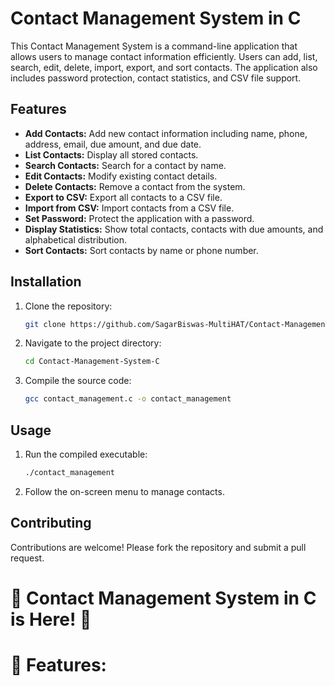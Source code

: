 # Contact Management System in C

This Contact Management System is a command-line application that allows users to manage contact information efficiently. Users can add, list, search, edit, delete, import, export, and sort contacts. The application also includes password protection, contact statistics, and CSV file support.

## Features

- **Add Contacts:** Add new contact information including name, phone, address, email, due amount, and due date.
- **List Contacts:** Display all stored contacts.
- **Search Contacts:** Search for a contact by name.
- **Edit Contacts:** Modify existing contact details.
- **Delete Contacts:** Remove a contact from the system.
- **Export to CSV:** Export all contacts to a CSV file.
- **Import from CSV:** Import contacts from a CSV file.
- **Set Password:** Protect the application with a password.
- **Display Statistics:** Show total contacts, contacts with due amounts, and alphabetical distribution.
- **Sort Contacts:** Sort contacts by name or phone number.

## Installation

1. Clone the repository:
    ```bash
    git clone https://github.com/SagarBiswas-MultiHAT/Contact-Management-System-C.git
    ```
2. Navigate to the project directory:
    ```bash
    cd Contact-Management-System-C
    ```
3. Compile the source code:
    ```bash
    gcc contact_management.c -o contact_management
    ```

## Usage

1. Run the compiled executable:
    ```bash
    ./contact_management
    ```
2. Follow the on-screen menu to manage contacts.

## Contributing

Contributions are welcome! Please fork the repository and submit a pull request.


# 🚀 Contact Management System in C is Here! 🚀
# 🔐 Features:
